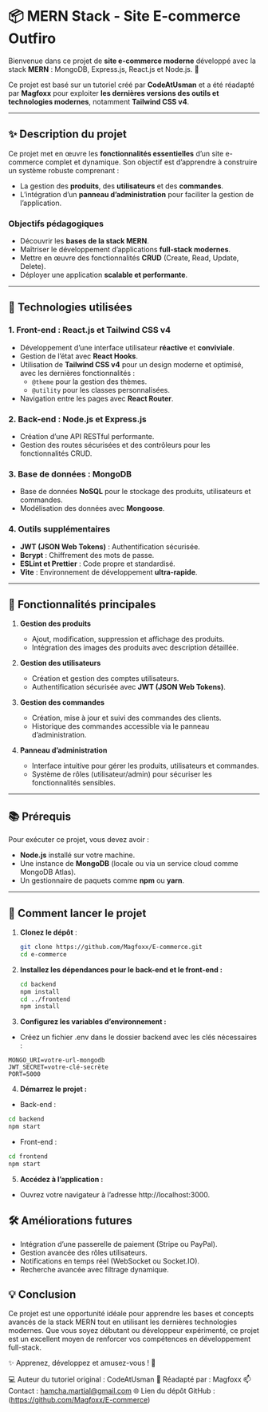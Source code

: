 # 📦 MERN Stack - Site E-commerce **Outfiro**

Bienvenue dans ce projet de **site e-commerce moderne** développé avec la stack **MERN** : MongoDB, Express.js, React.js et Node.js. 🚀

Ce projet est basé sur un tutoriel créé par **CodeAtUsman** et a été réadapté par **Magfoxx** pour exploiter **les dernières versions des outils et technologies modernes**, notamment **Tailwind CSS v4**.

---

## ✨ **Description du projet**

Ce projet met en œuvre les **fonctionnalités essentielles** d’un site e-commerce complet et dynamique. Son objectif est d’apprendre à construire un système robuste comprenant :
- La gestion des **produits**, des **utilisateurs** et des **commandes**.
- L’intégration d’un **panneau d’administration** pour faciliter la gestion de l’application.

### **Objectifs pédagogiques**
- Découvrir les **bases de la stack MERN**.
- Maîtriser le développement d’applications **full-stack modernes**.
- Mettre en œuvre des fonctionnalités **CRUD** (Create, Read, Update, Delete).
- Déployer une application **scalable et performante**.

---

## 🔧 **Technologies utilisées**

### **1. Front-end : React.js et Tailwind CSS v4**
- Développement d’une interface utilisateur **réactive** et **conviviale**.
- Gestion de l’état avec **React Hooks**.
- Utilisation de **Tailwind CSS v4** pour un design moderne et optimisé, avec les dernières fonctionnalités :
  - `@theme` pour la gestion des thèmes.
  - `@utility` pour les classes personnalisées.
- Navigation entre les pages avec **React Router**.

### **2. Back-end : Node.js et Express.js**
- Création d’une API RESTful performante.
- Gestion des routes sécurisées et des contrôleurs pour les fonctionnalités CRUD.

### **3. Base de données : MongoDB**
- Base de données **NoSQL** pour le stockage des produits, utilisateurs et commandes.
- Modélisation des données avec **Mongoose**.

### **4. Outils supplémentaires**
- **JWT (JSON Web Tokens)** : Authentification sécurisée.
- **Bcrypt** : Chiffrement des mots de passe.
- **ESLint et Prettier** : Code propre et standardisé.
- **Vite** : Environnement de développement **ultra-rapide**.

---

## 🎯 **Fonctionnalités principales**

1. **Gestion des produits**
   - Ajout, modification, suppression et affichage des produits.
   - Intégration des images des produits avec description détaillée.

2. **Gestion des utilisateurs**
   - Création et gestion des comptes utilisateurs.
   - Authentification sécurisée avec **JWT (JSON Web Tokens)**.

3. **Gestion des commandes**
   - Création, mise à jour et suivi des commandes des clients.
   - Historique des commandes accessible via le panneau d’administration.

4. **Panneau d’administration**
   - Interface intuitive pour gérer les produits, utilisateurs et commandes.
   - Système de rôles (utilisateur/admin) pour sécuriser les fonctionnalités sensibles.

---

## 📚 **Prérequis**

Pour exécuter ce projet, vous devez avoir :
- **Node.js** installé sur votre machine.
- Une instance de **MongoDB** (locale ou via un service cloud comme MongoDB Atlas).
- Un gestionnaire de paquets comme **npm** ou **yarn**.

---

## 🚀 **Comment lancer le projet**

1. **Clonez le dépôt** :
   ```bash
   git clone https://github.com/Magfoxx/E-commerce.git
   cd e-commerce
   ```

2. **Installez les dépendances pour le back-end et le front-end :**
   ```bash
   cd backend
   npm install
   cd ../frontend
   npm install
   ```

3.	**Configurez les variables d’environnement :**
-	Créez un fichier .env dans le dossier backend avec les clés nécessaires :
   ```env
   MONGO_URI=votre-url-mongodb
   JWT_SECRET=votre-clé-secrète
   PORT=5000
   ```

4.	**Démarrez le projet :**
-	Back-end :
   ```bash
   cd backend
   npm start
   ```

-	Front-end :
   ```bash
   cd frontend
   npm start
   ```

5.	**Accédez à l’application :**
-	Ouvrez votre navigateur à l’adresse http://localhost:3000.

## 🛠️ Améliorations futures
-	Intégration d’une passerelle de paiement (Stripe ou PayPal).
-	Gestion avancée des rôles utilisateurs.
-	Notifications en temps réel (WebSocket ou Socket.IO).
-	Recherche avancée avec filtrage dynamique.

## **💡 Conclusion**

Ce projet est une opportunité idéale pour apprendre les bases et concepts avancés de la stack MERN tout en utilisant les dernières technologies modernes. Que vous soyez débutant ou développeur expérimenté, ce projet est un excellent moyen de renforcer vos compétences en développement full-stack.

✨ Apprenez, développez et amusez-vous ! 🚀

💻 Auteur du tutoriel original : CodeAtUsman
🎨 Réadapté par : Magfoxx
📫 Contact : hamcha.martial@gmail.com
🌐 Lien du dépôt GitHub : (https://github.com/Magfoxx/E-commerce)